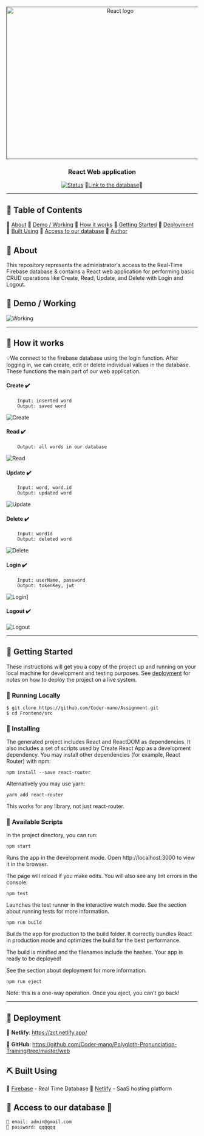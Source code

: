 <p align="center">
  <a href="" rel="noopener">
 <img width=584px height=400px src="https://dwglogo.com/wp-content/uploads/2017/09/1460px-React_logo.png" alt="React logo"></a>
</p>

<h3 align="center">React Web application</h3>

<div align="center">

[![Status](https://img.shields.io/badge/status-active-success.svg)]()
🔗[Link to the database](https://zct.netlify.app/login)🔗

</div>

---

## 📝 Table of Contents

🔗 [About](#about)
🔗 [Demo / Working](#demo)
🔗 [How it works](#working)
🔗 [Getting Started](#getting_started)
🔗 [Deployment](#deployment)
🔗 [Built Using](#built_using)
🔗 [Access to our database](#acces)
🔗 [Author](#author)


## 🧐 About <a name = "about"></a>

This repository represents the administrator's access to the Real-Time Firebase database & contains a React web application for performing basic CRUD operations like Create, Read, Update, and Delete with Login and Logout.


## 🎥 Demo / Working <a name = "demo"></a>

![Working](https://media.giphy.com/media/sRFEa8lbeC7zbcIZZR/giphy.gif)

---
## 💭 How it works <a name = "working"></a>
💡We connect to the firebase database using the login function. After logging in, we can create, edit or delete individual values ​​in the database. These functions the main part of our web application.

#### Create ✔️
```
    Input: inserted word
    Output: saved word
 ```

![Create](https://raw.githubusercontent.com/Coder-mano/Polygloth-Pronunciation-Training/master/images/save_and_update.png?token=AFTV4LCZZVZ7BSJJ2WLQQOK6XPLJE)


#### Read ✔️
```
    Output: all words in our database
 ```
 ![Read](https://raw.githubusercontent.com/Coder-mano/Polygloth-Pronunciation-Training/master/images/read.png?token=AFTV4LD4JQCO2DU4Y3562L26XPLOG)

#### Update ✔️
```
    Input: word, word.id
    Output: updated word
 ```
![Update](https://raw.githubusercontent.com/Coder-mano/Polygloth-Pronunciation-Training/master/images/save_and_update.png?token=AFTV4LCZZVZ7BSJJ2WLQQOK6XPLJE)

#### Delete ✔️
```
    Input: wordId
    Output: deleted word
 ```
 ![Delete](https://raw.githubusercontent.com/Coder-mano/Polygloth-Pronunciation-Training/master/images/delete.png?token=AFTV4LDM565O2DTNROWCHUS6XPLD6)

#### Login ✔️
```
    Input: userName, password
    Output: tokenKey, jwt 
``` 
![Login](https://raw.githubusercontent.com/Coder-mano/Polygloth-Pronunciation-Training/master/images/login.png?token=AFTV4LEOEDARMX2XAPE6IN26XPLBO)]

#### Logout ✔️
![Logout](https://raw.githubusercontent.com/Coder-mano/Polygloth-Pronunciation-Training/master/images/logout.png?token=AFTV4LCBRITM2X2KJHG3G4K6XPK5U)

---


## 🏁 Getting Started <a name = "getting_started"></a>

These instructions will get you a copy of the project up and running on your local machine for development and testing purposes. See [deployment](#deployment) for notes on how to deploy the project on a live system.

### 👷 Running Locally

```
$ git clone https://github.com/Coder-mano/Assignment.git
$ cd Frontend/src
```

### 👷 Installing
The generated project includes React and ReactDOM as dependencies. It also includes a set of scripts used by Create React App as a development dependency. You may install other dependencies (for example, React Router) with npm:
```
npm install --save react-router
```
Alternatively you may use yarn:

```
yarn add react-router
```
This works for any library, not just react-router.



### 👷 Available Scripts
In the project directory, you can run:
```
npm start
```
Runs the app in the development mode. Open http://localhost:3000 to view it in the browser.

The page will reload if you make edits. You will also see any lint errors in the console.
```
npm test
```
Launches the test runner in the interactive watch mode. See the section about running tests for more information.
```
npm run build
```
Builds the app for production to the build folder. It correctly bundles React in production mode and optimizes the build for the best performance.

The build is minified and the filenames include the hashes. Your app is ready to be deployed!

See the section about deployment for more information.
```
npm run eject
```
Note: this is a one-way operation. Once you eject, you can’t go back!


---

## 🚀 Deployment <a name = "deployment"></a>

🔗 **Netlify**:  https://zct.netlify.app/

🔗 **GitHub**: https://github.com/Coder-mano/Polygloth-Pronunciation-Training/tree/master/web


## ⛏️ Built Using <a name = "built_using"></a>

🔗 [Firebase](https://console.firebase.google.com/u/0/?hl=en) - Real Time Database
🔗 [Netlify](https://www.netlify.com/) - SaaS hosting platform

## 🔐 Access to our database <a name = "access"></a>🔑

    🔑 email: admin@gmail.com  
    🔑 password: qqqqqq






